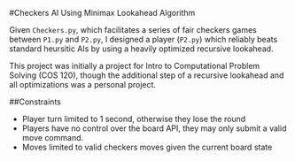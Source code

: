 #Checkers AI Using Minimax Lookahead Algorithm

Given `Checkers.py`, which facilitates a series of fair checkers games between `P1.py` and `P2.py`, I designed a player (`P2.py`) which reliably beats standard heursitic AIs by using a heavily optimized recursive lookahead.

This project was initially a project for Intro to Computational Problem Solving (COS 120), though the additional step of a recursive lookahead and all optimizations was a personal project.

##Constraints
- Player turn limited to 1 second, otherwise they lose the round
- Players have no control over the board API, they may only submit a valid move command.
- Moves limited to valid checkers moves given the current board state
